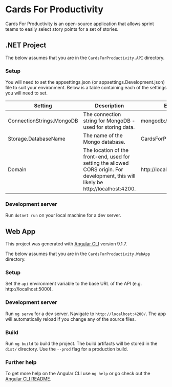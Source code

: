 # Cards For Productivity

Cards For Productivity is an open-source application that allows sprint teams to easily select story points for a set of stories.

## .NET Project

The below assumes that you are in the `CardsForProductivity.API` directory.

### Setup

You will need to set the appsettings.json (or appsettings.Development.json) file to suit your environment. Below is a table containing each of the settings you will need to set.

| Setting                   | Description                                                                                                                          | Example                   |
|---------------------------|--------------------------------------------------------------------------------------------------------------------------------------|---------------------------|
| ConnectionStrings.MongoDB | The connection string for MongoDB - used for storing data.                                                                           | mongodb://localhost:27017 |
| Storage.DatabaseName      | The name of the Mongo database.                                                                                                      | CardsForProductivity      |
| Domain                    | The location of the front-end, used for setting the allowed CORS origin. For development, this will likely be http://localhost:4200. | http://localhost:4200     |

### Development server

Run `dotnet run` on your local machine for a dev server.

## Web App

This project was generated with [Angular CLI](https://github.com/angular/angular-cli) version 9.1.7.

The below assumes that you are in the `CardsForProductivity.WebApp` directory.

### Setup

Set the `api` environment variable to the base URL of the API (e.g. http://localhost:5000).

### Development server

Run `ng serve` for a dev server. Navigate to `http://localhost:4200/`. The app will automatically reload if you change any of the source files.

### Build

Run `ng build` to build the project. The build artifacts will be stored in the `dist/` directory. Use the `--prod` flag for a production build.

### Further help

To get more help on the Angular CLI use `ng help` or go check out the [Angular CLI README](https://github.com/angular/angular-cli/blob/master/README.md).
